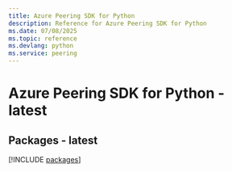 ```yaml
---
title: Azure Peering SDK for Python
description: Reference for Azure Peering SDK for Python
ms.date: 07/08/2025
ms.topic: reference
ms.devlang: python
ms.service: peering
---
```

# Azure Peering SDK for Python - latest
## Packages - latest
[!INCLUDE [packages](peering-index.md)]